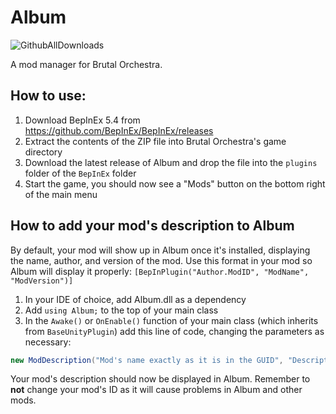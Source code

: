 # Album
![GithubAllDownloads](https://img.shields.io/github/downloads/404Bones/Album/total?style=flat-square)

A mod manager for Brutal Orchestra.

## How to use:
1. Download BepInEx 5.4 from https://github.com/BepInEx/BepInEx/releases
2. Extract the contents of the ZIP file into Brutal Orchestra's game directory
3. Download the latest release of Album and drop the file into the `plugins` folder of the `BepInEx` folder
4. Start the game, you should now see a "Mods" button on the bottom right of the main menu

## How to add your mod's description to Album
By default, your mod will show up in Album once it's installed, displaying the name, author, and version of the mod.
Use this format in your mod so Album will display it properly: ``[BepInPlugin("Author.ModID", "ModName", "ModVersion")]``

1. In your IDE of choice, add Album.dll as a dependency
2. Add `using Album;` to the top of your main class
3. In the `Awake()` or `OnEnable()` function of your main class (which inherits from `BaseUnityPlugin`) add this line of code,
 changing the parameters as necessary: 

```C#
new ModDescription("Mod's name exactly as it is in the GUID", "Description of your mod")
```
Your mod's description should now be displayed in Album. Remember to **not** change your mod's ID as it will cause problems in Album and other mods.
